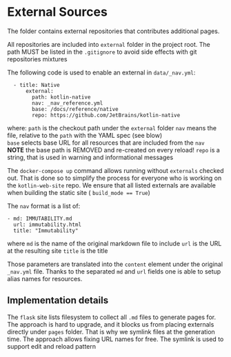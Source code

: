 # External Sources 

The folder contains external repositories that contributes additional pages.

All repositories are included into `external` folder in the project root.
The path MUST be listed in the `.gitignore` to avoid side effects with git repositories mixtures

The following code is used to enable an external in `data/_nav.yml`:
```
  - title: Native
      external:
        path: kotlin-native
        nav: _nav_reference.yml
        base: /docs/reference/native
        repo: https://github.com/JetBrains/kotlin-native
```
where:
`path` is the checkout path under the `external` folder 
`nav` means the file, relative to the `path` with the YAML spec (see blow)  
`base` selects base URL for all resources that are included from the `nav`  
   **NOTE** the base path is REMOVED and re-created on every reload!
`repo` is a string, that is used in warning and informational messages 

The `docker-compose up` command allows running without `externals` checked out.
That is done so to simplify the process for everyone who is working on the
`kotlin-web-site` repo. We ensure that all listed externals are available when 
building the static site ( `build_mode == True`)

The `nav` format is a list of:
```
- md: IMMUTABILITY.md
  url: immutability.html
  title: "Immutability"
```

where
`md` is the name of the original markdown file to include 
`url` is the URL at the resulting site 
`title` is the title 

Those parameters are translated into the `content` element under the original `_nav.yml` file. Thanks to the separated `md` and `url` fields one is able to setup alias names for resources.

## Implementation details
The `flask` site lists filesystem to collect all `.md` files to generate pages for.
The approach is hard to upgrade, and it blocks us from placing externals directly
under `pages` folder. That is why we symlink files at the generation time.
The approach allows fixing URL names for free. The symlink is used to support edit
and reload pattern
 
